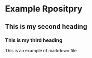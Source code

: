 # Example Rpositpry

## This is my second heading
### This is my third heading

This is an example of markdown file

